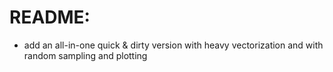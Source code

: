# README:

* add an all-in-one quick & dirty version with heavy vectorization and with random sampling and plotting